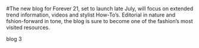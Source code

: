 #The new blog for Forever 21, set to launch late July, will focus on extended trend information,
videos and stylist How-To’s. Editorial in nature and fshion-forward in tone, the blog is sure to become one of the fashion’s most visited resources.

blog 3